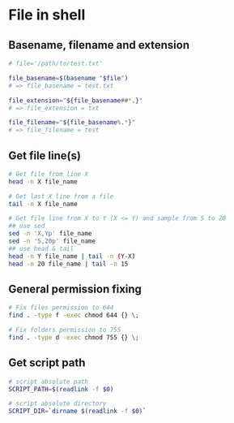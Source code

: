 # File in shell

## Basename, filename and extension

```sh
# file='/path/to/test.txt'

file_basename=$(basename "$file")
# => file_basename = test.txt

file_extension="${file_basename##*.}"
# => file_extension = txt

file_filename="${file_basename%.*}"
# => file_filename = test
```


## Get file line(s)

```sh
# Get file from line X
head -n X file_name

# Get last X line from a file
tail -n X file_name

# Get file line from X to Y (X <= Y) and sample from 5 to 20
## use sed
sed -n 'X,Yp' file_name
sed -n '5,20p' file_name
## use head & tail
head -n Y file_name | tail -n (Y-X)
head -n 20 file_name | tail -n 15
```

## General permission fixing

```sh
# Fix files permission to 644
find . -type f -exec chmod 644 {} \;

# Fix folders permission to 755
find . -type d -exec chmod 755 {} \;
```

## Get script path

```sh
# script absolute path
SCRIPT_PATH=$(readlink -f $0)

# script absolute directory
SCRIPT_DIR=`dirname $(readlink -f $0)`
```

